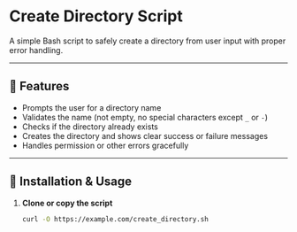 # Create Directory Script

A simple Bash script to safely create a directory from user input with proper error handling.

---

## 📌 Features

- Prompts the user for a directory name  
- Validates the name (not empty, no special characters except `_` or `-`)  
- Checks if the directory already exists  
- Creates the directory and shows clear success or failure messages  
- Handles permission or other errors gracefully

---

## 🚀 Installation & Usage

1. **Clone or copy the script**

   ```bash
   curl -O https://example.com/create_directory.sh


